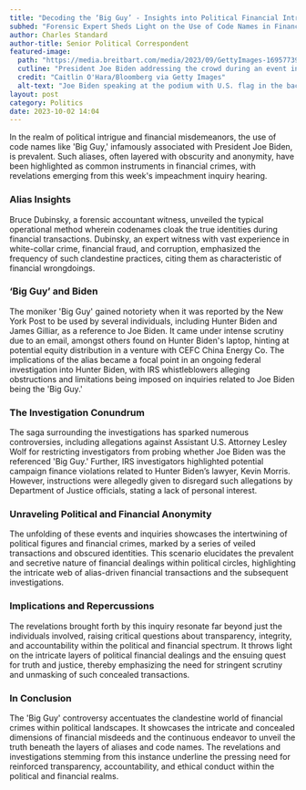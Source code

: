 ```yaml
---
title: "Decoding the ‘Big Guy’ - Insights into Political Financial Intrigue"
subhed: "Forensic Expert Sheds Light on the Use of Code Names in Financial Crimes"
author: Charles Standard
author-title: Senior Political Correspondent
featured-image: 
  path: "https://media.breitbart.com/media/2023/09/GettyImages-1695773962-640x480.jpg"
  cutline: "President Joe Biden addressing the crowd during an event in Tempe, Arizona."
  credit: "Caitlin O'Hara/Bloomberg via Getty Images"
  alt-text: "Joe Biden speaking at the podium with U.S. flag in the background."
layout: post
category: Politics
date: 2023-10-02 14:04
---
```


In the realm of political intrigue and financial misdemeanors, the use of code names like 'Big Guy,' infamously associated with President Joe Biden, is prevalent. Such aliases, often layered with obscurity and anonymity, have been highlighted as common instruments in financial crimes, with revelations emerging from this week's impeachment inquiry hearing.

### Alias Insights
Bruce Dubinsky, a forensic accountant witness, unveiled the typical operational method wherein codenames cloak the true identities during financial transactions. Dubinsky, an expert witness with vast experience in white-collar crime, financial fraud, and corruption, emphasized the frequency of such clandestine practices, citing them as characteristic of financial wrongdoings. 

### ‘Big Guy’ and Biden
The moniker 'Big Guy' gained notoriety when it was reported by the New York Post to be used by several individuals, including Hunter Biden and James Gilliar, as a reference to Joe Biden. It came under intense scrutiny due to an email, amongst others found on Hunter Biden's laptop, hinting at potential equity distribution in a venture with CEFC China Energy Co. The implications of the alias became a focal point in an ongoing federal investigation into Hunter Biden, with IRS whistleblowers alleging obstructions and limitations being imposed on inquiries related to Joe Biden being the 'Big Guy.'

### The Investigation Conundrum
The saga surrounding the investigations has sparked numerous controversies, including allegations against Assistant U.S. Attorney Lesley Wolf for restricting investigators from probing whether Joe Biden was the referenced 'Big Guy.' Further, IRS investigators highlighted potential campaign finance violations related to Hunter Biden’s lawyer, Kevin Morris. However, instructions were allegedly given to disregard such allegations by Department of Justice officials, stating a lack of personal interest.

### Unraveling Political and Financial Anonymity
The unfolding of these events and inquiries showcases the intertwining of political figures and financial crimes, marked by a series of veiled transactions and obscured identities. This scenario elucidates the prevalent and secretive nature of financial dealings within political circles, highlighting the intricate web of alias-driven financial transactions and the subsequent investigations.

### Implications and Repercussions
The revelations brought forth by this inquiry resonate far beyond just the individuals involved, raising critical questions about transparency, integrity, and accountability within the political and financial spectrum. It throws light on the intricate layers of political financial dealings and the ensuing quest for truth and justice, thereby emphasizing the need for stringent scrutiny and unmasking of such concealed transactions.

### In Conclusion
The 'Big Guy' controversy accentuates the clandestine world of financial crimes within political landscapes. It showcases the intricate and concealed dimensions of financial misdeeds and the continuous endeavor to unveil the truth beneath the layers of aliases and code names. The revelations and investigations stemming from this instance underline the pressing need for reinforced transparency, accountability, and ethical conduct within the political and financial realms.
